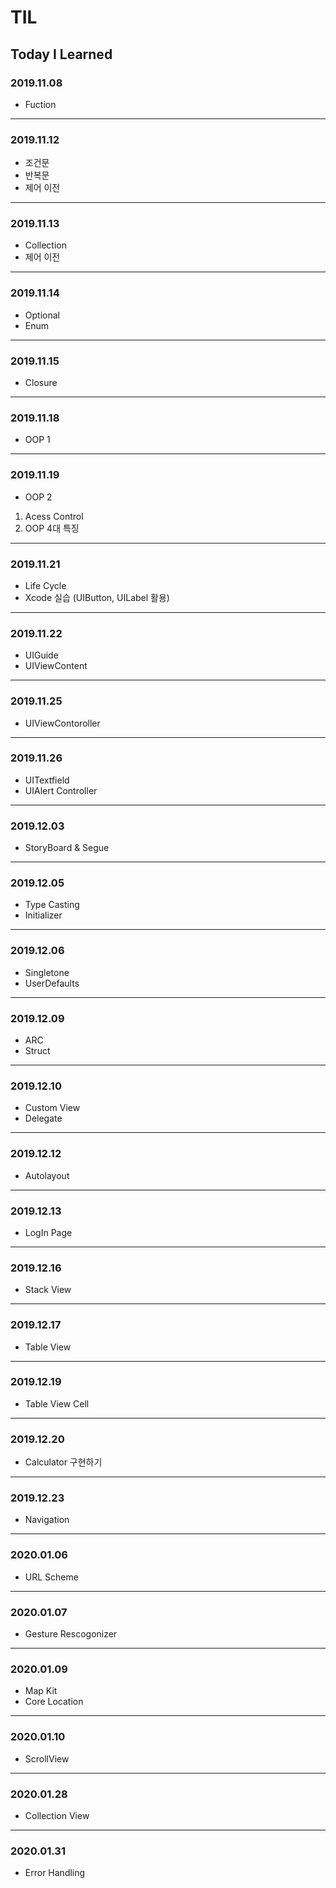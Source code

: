 # TIL
## Today I Learned


### 2019.11.08

- Fuction
------------------------
### 2019.11.12

- 조건문
- 반복문
- 제어 이전
------------------------
### 2019.11.13

- Collection
- 제어 이전
------------------------
### 2019.11.14

- Optional
- Enum
------------------------
### 2019.11.15

- Closure
------------------------
### 2019.11.18

- OOP 1
-----------------------
### 2019.11.19

- OOP 2 
1. Acess Control
2. OOP 4대 특징
-----------------------
### 2019.11.21

- Life Cycle
- Xcode 실습 (UIButton, UILabel 활용)

--------------------------
### 2019.11.22

- UIGuide
- UIViewContent
-------------------------
### 2019.11.25

- UIViewContoroller
-------------------------
### 2019.11.26

- UITextfield
- UIAlert Controller
-----------------------
### 2019.12.03

- StoryBoard & Segue
-----------------------
### 2019.12.05

- Type Casting
- Initializer
----------------------
### 2019.12.06

- Singletone
- UserDefaults
-----------------------
### 2019.12.09

- ARC
- Struct
----------------------
### 2019.12.10

- Custom View
- Delegate
---------------------
### 2019.12.12

- Autolayout
---------------------
### 2019.12.13

- LogIn Page
--------------------
### 2019.12.16

- Stack View
--------------------
### 2019.12.17

- Table View
--------------------
### 2019.12.19

- Table View Cell
--------------------
### 2019.12.20

- Calculator 구현하기
--------------------
### 2019.12.23

- Navigation
----------------------
### 2020.01.06

- URL Scheme
---------------------
### 2020.01.07

- Gesture Rescogonizer
----------------------
### 2020.01.09

- Map Kit
- Core Location
------------------------
### 2020.01.10

- ScrollView
---------------------
### 2020.01.28

- Collection View
---------------------
### 2020.01.31

- Error Handling



